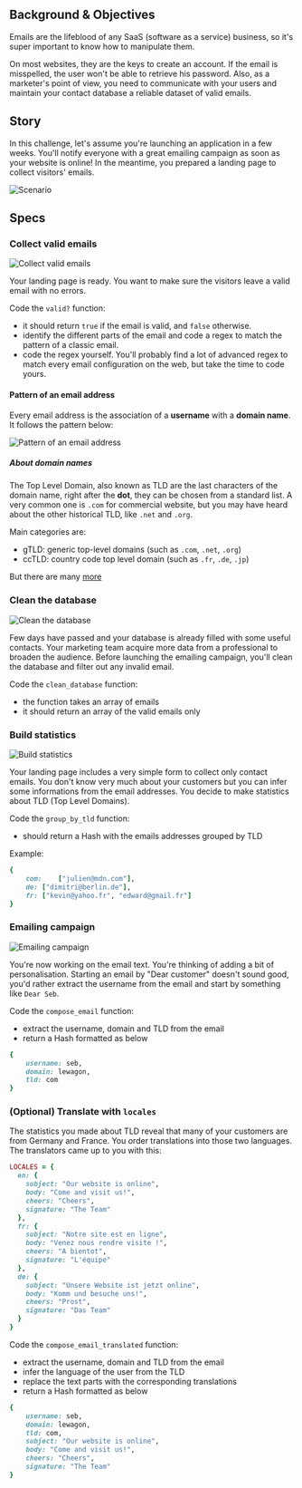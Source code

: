 ## Background & Objectives

Emails are the lifeblood of any SaaS (software as a service) business, so it's super important to know how to manipulate them.

On most websites, they are the keys to create an account. If the email is misspelled, the user won't be able to retrieve his password. Also, as a marketer's point of view, you need to communicate with your users and maintain your contact database a reliable dataset of valid emails.


## Story

In this challenge, let's assume you're launching an application in a few weeks. You'll notify everyone with a great emailing campaign as soon as your website is online! In the meantime, you prepared a landing page to collect visitors' emails. 

![Scenario](https://raw.githubusercontent.com/lewagon/fullstack-images/master/ruby/email-scenario.svg?sanitize=true)



## Specs


### Collect valid emails

![Collect valid emails](https://raw.githubusercontent.com/lewagon/fullstack-images/master/ruby/email-step1.svg?sanitize=true)

Your landing page is ready. You want to make sure the visitors leave a valid email with no errors.

Code the `valid?` function:
- it should return `true` if the email is valid, and `false` otherwise.
- identify the different parts of the email and code a regex to match the pattern of a classic email.
- code the regex yourself. You'll probably find a lot of advanced regex to match every email configuration on the web, but take the time to code yours.


#### Pattern of an email address

Every email address is the association of a **username** with a **domain name**. It follows the pattern below:

![Pattern of an email address](https://raw.githubusercontent.com/lewagon/fullstack-images/master/ruby/email.svg?sanitize=true)


##### About domain names

The Top Level Domain, also known as TLD are the last characters of the domain name, right after the **dot**, they can be chosen from a standard list. A very common one is `.com` for commercial website, but you may have heard about the other historical TLD, like `.net` and `.org`.

Main categories are:

- gTLD: generic top-level domains (such as `.com`, `.net`, `.org`)
- ccTLD: country code top level domain (such as `.fr`, `.de`, `.jp`)

But there are many [more](https://en.wikipedia.org/wiki/List_of_Internet_top-level_domains)
 

### Clean the database

![Clean the database](https://raw.githubusercontent.com/lewagon/fullstack-images/master/ruby/email-step2.svg?sanitize=true)

Few days have passed and your database is already filled with some useful contacts. Your marketing team acquire more data from a professional to broaden the audience.
Before launching the emailing campaign, you'll clean the database and filter out any invalid email.

Code the `clean_database` function:
- the function takes an array of emails
- it should return an array of the valid emails only


### Build statistics

![Build statistics](https://raw.githubusercontent.com/lewagon/fullstack-images/master/ruby/email-step3.svg?sanitize=true)

Your landing page includes a very simple form to collect only contact emails. You don't know very much about your customers but you can infer some informations from the email addresses. You decide to make statistics about TLD (Top Level Domains).

Code the `group_by_tld` function:
- should return a Hash with the emails addresses grouped by TLD

Example:

```ruby
{
	com:	["julien@mdn.com"], 
	de:	["dimitri@berlin.de"],
	fr:	["kevin@yahoo.fr", "edward@gmail.fr"]
}

```


### Emailing campaign

![Emailing campaign](https://raw.githubusercontent.com/lewagon/fullstack-images/master/ruby/email-step4.svg?sanitize=true)

You're now working on the email text. You're thinking of adding a bit of personalisation. Starting an email by "Dear customer" doesn't sound good, you'd rather extract the username from the email and start by something like `Dear Seb`.

Code the `compose_email` function:
- extract the username, domain and TLD from the email
- return a Hash formatted as below

```ruby
{
	username: seb,
	domain: lewagon,
	tld: com
}
```


### (Optional) Translate with `locales`

The statistics you made about TLD reveal that many of your customers are from Germany and France. You order translations into those two languages. The translators came up to you with this:

```ruby
LOCALES = {
  en: {
    subject: "Our website is online",
    body: "Come and visit us!",
    cheers: "Cheers",
    signature: "The Team"
  },
  fr: {
    subject: "Notre site est en ligne",
    body: "Venez nous rendre visite !",
    cheers: "A bientot",
    signature: "L'équipe"
  },
  de: {
    subject: "Unsere Website ist jetzt online",
    body: "Komm und besuche uns!",
    cheers: "Prost",
    signature: "Das Team"
  }
}
```

Code the `compose_email_translated` function:
- extract the username, domain and TLD from the email
- infer the language of the user from the TLD
- replace the text parts with the corresponding translations 
- return a Hash formatted as below

```ruby
{
    username: seb,
    domain: lewagon,
    tld: com,
    subject: "Our website is online",
    body: "Come and visit us!",
    cheers: "Cheers",
    signature: "The Team"
}
```
